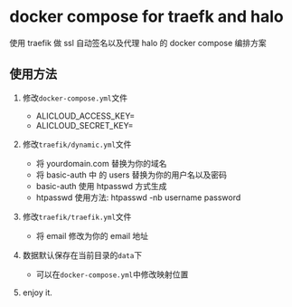 # docker compose for traefk and halo

使用 traefik 做 ssl 自动签名以及代理 halo 的 docker compose 编排方案

## 使用方法

1. 修改`docker-compose.yml`文件
   - ALICLOUD_ACCESS_KEY=
   - ALICLOUD_SECRET_KEY=

2. 修改`traefik/dynamic.yml`文件
   - 将 yourdomain.com 替换为你的域名
   - 将 basic-auth 中 的 users 替换为你的用户名以及密码
   - basic-auth 使用 htpasswd 方式生成
   - htpasswd 使用方法: htpasswd -nb username password

3. 修改`traefik/traefik.yml`文件
   - 将 email 修改为你的 email 地址

4. 数据默认保存在当前目录的`data`下
   - 可以在`docker-compose.yml`中修改映射位置

5. enjoy it.
